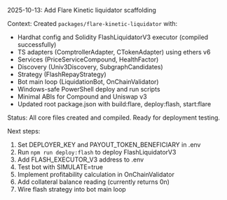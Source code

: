 2025-10-13: Add Flare Kinetic liquidator scaffolding

Context: Created `packages/flare-kinetic-liquidator` with:
- Hardhat config and Solidity FlashLiquidatorV3 executor (compiled successfully)
- TS adapters (ComptrollerAdapter, CTokenAdapter) using ethers v6
- Services (PriceServiceCompound, HealthFactor)
- Discovery (Univ3Discovery, SubgraphCandidates)
- Strategy (FlashRepayStrategy)
- Bot main loop (LiquidationBot, OnChainValidator)
- Windows-safe PowerShell deploy and run scripts
- Minimal ABIs for Compound and Uniswap v3
- Updated root package.json with build:flare, deploy:flash, start:flare

Status: All core files created and compiled. Ready for deployment testing.

Next steps:
1. Set DEPLOYER_KEY and PAYOUT_TOKEN_BENEFICIARY in .env
2. Run `npm run deploy:flash` to deploy FlashLiquidatorV3
3. Add FLASH_EXECUTOR_V3 address to .env
4. Test bot with SIMULATE=true
5. Implement profitability calculation in OnChainValidator
6. Add collateral balance reading (currently returns 0n)
7. Wire flash strategy into bot main loop


